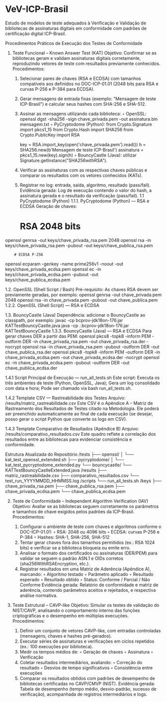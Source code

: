 # VeV-ICP-Brasil
Estudo de modelos de teste adequados à Verificação e Validação de bibliotecas de assinaturas digitais em conformidade com padrões de certificação digital ICP-Brasil.

Procedimentos Práticos de Execução dos Testes de Conformidade
1. Teste Funcional – Known Answer Test (KAT)
Objetivo:
Confirmar se as bibliotecas geram e validam assinaturas digitais corretamente, reproduzindo vetores de teste com resultados previamente conhecidos.
Procedimentos:
    1. Selecionar pares de chaves (RSA e ECDSA) com tamanhos compatíveis aos definidos no DOC-ICP-01.01 (2048 bits para RSA e curvas P-256 e P-384 para ECDSA).
    2. Gerar mensagens de entrada fixas (exemplo: "Mensagem de teste ICP-Brasil") e calcular seus hashes com SHA-256 e SHA-512.
    3. Assinar as mensagens utilizando cada biblioteca:
        ◦ OpenSSL: openssl dgst -sha256 -sign chave_privada.pem -out assinatura.bin mensagem.txt
        ◦ PyCryptodome (Python):
          from Crypto.Signature import pkcs1_15
          from Crypto.Hash import SHA256
          from Crypto.PublicKey import RSA
          
          key = RSA.import_key(open('chave_privada.pem').read())
          h = SHA256.new(b'Mensagem de teste ICP-Brasil')
          assinatura = pkcs1_15.new(key).sign(h)
        ◦ BouncyCastle (Java): utilizar Signature.getInstance("SHA256withRSA").
    4. Verificar as assinaturas com as respectivas chaves públicas e comparar os resultados com os vetores conhecidos (KATs).
    5. Registrar no log: entrada, saída, algoritmo, resultado (pass/fail).
Evidência gerada:
Log de execução contendo o valor do hash, a assinatura gerada e o resultado da verificação (pass/fail).
1.1 PyCryptodome (Python)
1.1.1. PyCryptodome (Python) — RSA e ECDSA
       Geração de chaves:
       # RSA 2048 bits
openssl genrsa -out keys/chave_privada_rsa.pem 2048
openssl rsa -in keys/chave_privada_rsa.pem -pubout -out keys/chave_publica_rsa.pem

        # ECDSA P-256
openssl ecparam -genkey -name prime256v1 -noout -out keys/chave_privada_ecdsa.pem
openssl ec -in keys/chave_privada_ecdsa.pem -pubout -out keys/chave_publica_ecdsa.pem

1.2. OpenSSL (Shell Script / Bash)
Pré-requisito: As chaves RSA devem ser previamente geradas, por exemplo:
openssl genrsa -out chave_privada.pem 2048
openssl rsa -in chave_privada.pem -pubout -out chave_publica.pem
1.2.2. OpenSSL (Shell Script) — RSA e ECDSA


1.3. BouncyCastle (Java)
Dependência: adicionar o BouncyCastle ao classpath, por exemplo:
javac -cp bcprov-jdk18on-176.jar KATTestBouncyCastle.java
java -cp .:bcprov-jdk18on-176.jar KATTestBouncyCastle
1.3.3. BouncyCastle (Java) — RSA e ECDSA
Para gerar chaves DER a partir das PEM:
openssl pkcs8 -topk8 -inform PEM -outform DER -in chave_privada_rsa.pem -out chave_privada_rsa.der -nocrypt
openssl rsa -in chave_privada_rsa.pem -pubout -outform DER -out chave_publica_rsa.der
openssl pkcs8 -topk8 -inform PEM -outform DER -in chave_privada_ecdsa.pem -out chave_privada_ecdsa.der -nocrypt
openssl ec -in chave_privada_ecdsa.pem -pubout -outform DER -out chave_publica_ecdsa.der

1.4.1 Script Principal de Execução — run_all_tests.sh
Este script:
Executa os três ambientes de teste (Python, OpenSSL, Java);
Gera um log consolidado com data e hora;
Pode ser chamado via bash run_all_tests.sh.

1.4.2 Template CSV — Rastreabilidade dos Testes
Arquivo: /results/matriz_rastreabilidade.csv
Este CSV é o Apêndice A – Matriz de Rastreamento dos Resultados de Testes citado na Metodologia.
Ele poderá ser preenchido automaticamente ao final de cada execução (se desejar, posso gerar o script Python que converte os logs em CSV).

1.4.3 Template Comparativo de Resultados (Apêndice B)
Arquivo: /results/comparativo_resultados.csv
Este quadro reflete a correlação dos resultados entre as bibliotecas para evidenciar consistência e conformidade.

Estrutura Atualizada do Repositório
/tests
 ├── openssl/
 │    └── kat_test_openssl_extended.sh
 ├── pycryptodome/
 │    └── kat_test_pycryptodome_extended.py
 └── bouncycastle/
      └── KATTestBouncyCastleExtended.java
/results
 ├── matriz_rastreabilidade.csv
 ├── comparativo_resultados.csv
 └── test_run_YYYYMMDD_HHMMSS.log
/scripts
 └── run_all_tests.sh
/keys
 ├── chave_privada_rsa.pem
 ├── chave_publica_rsa.pem
 ├── chave_privada_ecdsa.pem
 └── chave_publica_ecdsa.pem




2. Teste de Conformidade – Independent Algorithm Verification (IAV)
Objetivo:
Avaliar se as bibliotecas seguem corretamente os parâmetros e tamanhos de chave exigidos pelos padrões da ICP-Brasil.
Procedimentos:
    1. Configurar o ambiente de teste com chaves e algoritmos conforme o DOC-ICP-01.01:
        ◦ RSA: 2048 ou 4096 bits
        ◦ ECDSA: curvas P-256 e P-384
        ◦ Hashes: SHA-1, SHA-256, SHA-512
    2. Tentar gerar chaves fora dos tamanhos permitidos (ex.: RSA 1024 bits) e verificar se a biblioteca bloqueia ou emite erro.
    3. Analisar o formato dos certificados ou assinaturas (DER/PEM) para validar se seguem o padrão ASN.1 e OIDs corretos (sha256WithRSAEncryption, etc.).
    4. Registrar resultados em uma Matriz de Aderência (Apêndice A), marcando:
        ◦ Algoritmo testado
        ◦ Parâmetro aplicado
        ◦ Resultado esperado
        ◦ Resultado obtido
        ◦ Status: Conforme / Parcial / Não Conforme
Evidência gerada:
Relatório de conformidade e matriz de aderência, contendo parâmetros aceitos e rejeitados, e respectiva análise normativa.

3. Teste Estrutural – CAVP-like
Objetivo:
Simular os testes de validação do NIST/CAVP, analisando o comportamento interno das funções criptográficas e o desempenho em múltiplas execuções.
Procedimentos:
    1. Definir um conjunto de vetores CAVP-like, com entradas controladas (mensagens, chaves e hashes pré-gerados).
    2. Executar séries de assinaturas e verificações em ciclos repetidos (ex.: 100 execuções por biblioteca).
    3. Medir os tempos médios de:
        ◦ Geração de chaves
        ◦ Assinatura
        ◦ Verificação
    4. Coletar resultados intermediários, avaliando:
        ◦ Correção do resultado
        ◦ Desvios de tempo significativos
        ◦ Consistência entre execuções
    5. Comparar os resultados obtidos com padrões de desempenho de bibliotecas certificadas no CAVP/CMVP (NIST).
Evidência gerada:
Tabela de desempenho (tempo médio, desvio-padrão, sucesso de verificação), acompanhada de registros intermediários e logs.
